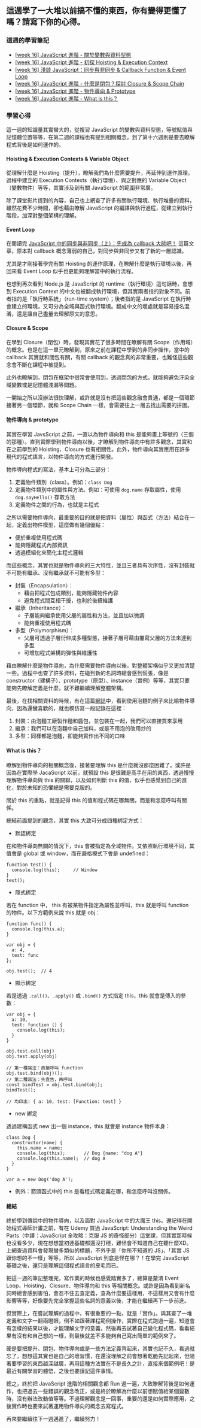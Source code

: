 ## 這週學了一大堆以前搞不懂的東西，你有變得更懂了嗎？請寫下你的心得。

### 這週的學習筆記

- [[week 16] JavaScript 進階 - 關於變數與資料型態](https://hackmd.io/@Heidi-Liu/note-js201-data-type)
- [[week 16] JavaScript 進階 - 初探 Hoisting & Execution Context](https://hackmd.io/@Heidi-Liu/note-js201-hoisting)
- [[week 16] 淺談 JavaScript：同步與非同步 & Callback Function & Event Loop](https://hackmd.io/@Heidi-Liu/note-javascript-callback)
- [[week 16] JavaScript 進階 - 什麼是閉包？探討 Closure & Scope Chain](https://hackmd.io/@Heidi-Liu/note-js201-closure)
- [[week 16] JavaScript 進階 - 物件導向 & Prototype](https://hackmd.io/@Heidi-Liu/note-js201-oop-prototype)
- [[week 16] JavaScript 進階 - What is this？](https://hackmd.io/@Heidi-Liu/note-js201-this)

### 學習心得

這一週的知識量其實蠻大的，從複習 JavaScript 的變數與資料型態，等號賦值與記憶體位置等等，在第二週的課程也有提到相關概念，到了第十六週則是要去瞭解程式背後是如何運作的。

#### Hoisting & Execution Contexts & Variable Object

從理解什麼是 Hoisting（提升），瞭解我們為什麼需要提升，再延伸到運作原理。過程中建立的 Execution Contexts（執行環境）、與之對應的 Variable Object（變數物件）等等，其實涉及到有關 JavaScript 的範圍非常廣。

除了課堂影片提到的內容，自己也上網查了許多有關執行環境、執行堆疊的資料，雖然花費不少時間，卻也藉由瞭解 JavaScript 的編譯與執行過程，從建立到執行階段，加深對整個架構的理解。

#### Event Loop

在閱讀完 [JavaScript 中的同步與非同步（上）：先成為 callback 大師吧！](https://blog.huli.tw/2019/10/04/javascript-async-sync-and-callback/) 這篇文章，原本對 callback 概念薄弱的自己，對同步與非同步又有了新的一層認識。

尤其是才剛接著學完有關 Hoisting 的運作原理，在瞭解什麼是執行環境以後，再回來看 Event Loop 似乎也更能夠理解當中的執行流程。

也想到再次看到 Node.js 是 JavaScript 的 runtime（執行環境）這句話時，會想到 Execution Context 的中文也被翻成執行環境，但其實兩者指的對象不同。前者指的是「執行時系統」（run-time system）；後者指的是 JavaScript 在執行時會建立的環境，又可分為全域與函式執行環境。翻成中文的壞處就是容易撞名混淆，還是讓自己盡量去理解原文的意思。

#### Closure & Scope

在學到 Closure（閉包）時，發現其實花了很多時間在瞭解有關 Scope（作用域）的概念。也是在這一單元瞭解到，原來之前在課程中學到的非同步操作，當中的 callback 其實就和閉包有關，有關 callback 的觀念真的非常重要，也難怪這些觀念會不斷在課程中被提到。

此外也瞭解到，閉包在框架中很常會使用到，透過閉包的方式，就能夠避免汙染全域變數或是記憶體洩漏等問題。

一開始之所以沒辦法很快理解，或許就是沒有把這些觀念融會貫通，都是一個環節接著另一個環節，就和 Scope Chain 一樣，會需要往上一層去找出需要的拼圖。

#### 物件導向 & prototype

其實在學習 JavsScript 之前，一直以為物件導向和 this 是能夠畫上等號的（三個的那種）。直到實際學到物件導向以後，才瞭解到物件導向中有許多觀念，其實和在之前學到的 Hoisting、Closure 也有相關性。此外，物件導向其實應用在許多現代的程式語言，以物件導向的方式進行開發。

物件導向程式的寫法，基本上可分為三部分：

1. 定義物件類別（class）。例如：`class Dog`
2. 定義物件類別中的屬性與方法。例如：可使用 `dog.name` 存取屬性，使用 `dog.sayHello()` 存取方法
3. 定義物件之間的行為，也就是主程式

之所以需要物件導向，最重要的目的就是把資料（屬性）與函式（方法）結合在一起，定義出物件模型，這麼做有幾個優點：

- 便於重複使用程式碼
- 能夠隱藏程式內部資訊
- 透過模組化來簡化主程式邏輯

而這些概念，其實也就是物件導向的三大特性，並且三者具有次序性，沒有封裝就不可能有繼承、沒有繼承就不可能有多型：

- 封裝（Encapsulation）：
  - 藉由把程式包成類別，能夠隱藏物件內容
  - 避免程式間互相干擾，也利於後續維護
- 繼承（Inheritance）：
  - 子層能夠繼承使用父層的屬性和方法，並且加以微調
  - 能夠重複使用程式碼
- 多型（Polymorphism）：
  - 父層可透過子層衍伸成多種型態，接著子層可藉由覆寫父層的方法來達到多型
  - 可增加程式架構的彈性與維護性

藉由瞭解什麼是物件導向，為什麼需要物件導向以後，對整體架構似乎又更加清楚一些。過程中也查了許多資料，在碰到新的名詞時總會感到慌張，像是 constructor（建構子）、prototype（原型）、instance（實例）等等，其實只要能夠先瞭解定義是什麼，就不難繼續理解整體架構。

最後，在找相關資料的時候，有在這篇[網誌](https://igouist.github.io/post/2020/07/oo-5-polymorphism/)中，看到使用泡麵的例子來比喻物件導向，因為還蠻喜歡的，就也模仿寫一段記錄在這裡：

1. 封裝：由泡麵工廠製作麵和醬包，並包裝在一起，我們可以直接買來享用
2. 繼承：我們可以在泡麵中自己加料，或是不用泡的改用炒的
3. 多型：同樣都是泡麵，卻能夠實作出不同的口味

#### What is this？

瞭解到物件導向的相關概念後，接著要理解 this 是什麼就沒那麼困難了。或許是因為在實際學 JacaScript 以前，就預設 this 是很難是高手在用的東西，透過慢慢理解物件導向與 this 的關聯，以及如何判斷 this 的值，似乎也感覺到自己的進化，對於未知的恐懼總是需要克服的。

關於 this 的重點，就是記得 this 的值和程式碼在哪無關，而是和怎麼呼叫有關係。

總結前面提到的觀念，其實 this 大致可分成四種綁定方式：

- 默認綁定

在和物件導向無關的情況下，this 會被指定為全域物件。又依照執行環境不同，其值會是 global 或 window，而在嚴格模式下會是 undefined：

```javascript=
function test() {
  console.log(this);     // Window 
}
test();
```

- 隱式綁定

若在 function 中， this 有被某物件指定為屬性並呼叫，this 就是呼叫 function 的物件。以下方範例來說 this 就是 obj：

```javascript=
function func() {
  console.log(this.a);
}

var obj = {
  a: 4,
  test: func
};

obj.test();  // 4
```

- 顯示綁定

若是透過 `.call()`、`.apply()` 或 `.bind()` 方式指定 this，this 就會是傳入的參數：

```javascript=
var obj = {
  a: 10,
  test: function () {
    console.log(this);
  }
}

obj.test.call(obj)
obj.test.apply(obj)

// 第一種寫法：直接呼叫 function
obj.test.bind(obj)();
// 第二種寫法：先宣告，再呼叫
const bindTest = obj.test.bind(obj);
bindTest();  

// 均印出: { a: 10, test: [Function: test] }
```

- new 綁定

透過建構函式 new 出一個 instance，this 就會是 instance 物件本身：

```javascript=
class Dog {
  constructor(name) {
    this.name = name;
    console.log(this);       // Dog {name: "dog A"}
    console.log(this.name);  // dog A
  }
}

var a = new Dog('dog A');
```

- 例外：箭頭函式中的 this 是看程式碼定義在哪，和怎麼呼叫沒關係。

#### 總結

終於學到傳說中的物件導向，以及面對 JavaScript 中的大魔王 this。還記得在開始程式導師計畫之前，有在 Udemy 買過 JavaScript: Understanding the Weird Parts（中譯：JavaScript 全攻略：克服 JS 的奇怪部分）這堂課，但其實那時候也沒看多少，現在想想當初連基礎都還沒打穩，難怪會不知道自己在聽什麼XD。上網查過資料會發現蠻多類似的標題，不外乎是「你所不知道的 JS」、「其實 JS 跟你想的不一樣」等等，所以 JavaScript 到底是怪在哪？！在學完 JavaScript 基礎之後，還只是理解這個程式語言的皮毛而已。

把這一週的筆記整理完，寫作業的時候也感覺踏實多了，總算是釐清 Event Loop、Hoisting、Closure、物件導向和 this 等相關概念。或許是因為看到新名詞時總會感到害怕，會忍不住去查定義，查為什麼要這樣用，不這樣用又會有什麼影響等等，好像要先完全掌握這些名詞的意義以後，才能在繼續再下一步前進。

但實際上，在嘗試理解的過程中，有很重要的一點，就是「實作」。與其查了一堆定義和文字一翻兩瞪眼，倒不如跟著課程範例操作，實際在程式跑過一遍，知道會有怎樣的結果以後，才能理解文字的意義，然後再去試著自己變化程式碼，看看結果有沒有和自己想的一樣，到最後就差不多能夠自己寫出簡單的範例來了。

硬是要把提升、閉包、物件導向或是一些方法定義背起來，其實也記不久，看過就忘了，想想這其實也是自己的壞習慣，在還沒理解之前會想著乾脆先記起來，但隨著要學習的東西越深越廣，再用這種方法實在不是長久之計，直接來個範例吧！是最近有關學習的體悟，之後也要謹記這件事情。

總之，終於把 JavaScript 進階的相關觀念都 Run 過一遍，大致瞭解背後是如何運作，也把過去一些錯誤的觀念改正，或是終於瞭解為什麼以前想賦值給某個變數時，沒有辦法改動值等等。不過理解觀念是一回事，重要的還是如何實際應用，之後實作時也要來試著運用物件導向的概念去寫程式。

再來要繼續往下一週邁進了，繼續努力！
